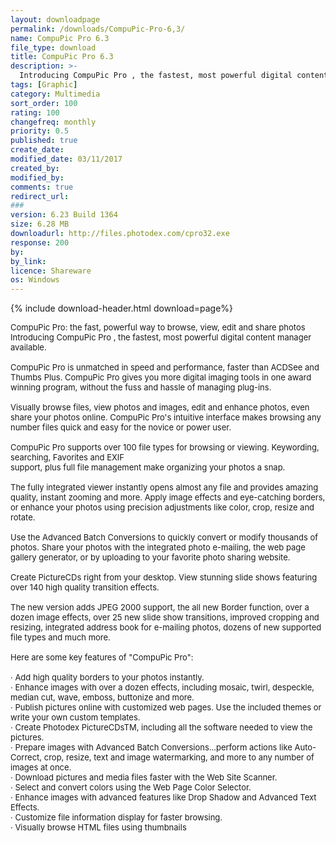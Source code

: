 ```yaml
---
layout: downloadpage
permalink: /downloads/CompuPic-Pro-6,3/
name: CompuPic Pro 6.3
file_type: download
title: CompuPic Pro 6.3
description: >-
  Introducing CompuPic Pro , the fastest, most powerful digital content manager available.CompuPic Pro is unmatched in speed and performance, faster than ACDSee and Thumbs Plus. CompuPic Pro gives you more digital imaging tools in one award
tags: [Graphic]
category: Multimedia
sort_order: 100
rating: 100
changefreq: monthly
priority: 0.5
published: true
create_date: 
modified_date: 03/11/2017
created_by: 
modified_by: 
comments: true
redirect_url: 
### 
version: 6.23 Build 1364
size: 6.28 MB
downloadurl: http://files.photodex.com/cpro32.exe
response: 200
by: 
by_link: 
licence: Shareware 
os: Windows
---
```


{% include download-header.html download=page%}

<p style="fix-download-text !important">
<p><font size="2">CompuPic Pro: the fast, powerful way to browse, view, edit and share photos <br />
Introducing CompuPic Pro , the fastest, most powerful digital content manager available. <br />
<br />
CompuPic Pro is unmatched in speed and performance, faster than ACDSee and Thumbs Plus. CompuPic Pro gives you more digital imaging tools in one award winning program, without the fuss and hassle of managing plug-ins. <br />
<br />
Visually browse files, view photos and images, edit and enhance photos, even share your photos online. CompuPic Pro's intuitive interface makes browsing any number files quick and easy for the novice or power user. <br />
<br />
CompuPic Pro supports over 100 file types for browsing or viewing. Keywording, searching, Favorites and EXIF <br />
support, plus full file management make organizing your photos a snap. <br />
<br />
The fully integrated viewer instantly opens almost any file and provides amazing quality, instant zooming and more. Apply image effects and eye-catching borders, or enhance your photos using precision adjustments like color, crop, resize and rotate. <br />
<br />
Use the Advanced Batch Conversions to quickly convert or modify thousands of photos. Share your photos with the integrated photo e-mailing, the web page gallery generator, or by uploading to your favorite photo sharing website. <br />
<br />
Create PictureCDs right from your desktop. View stunning slide shows featuring over 140 high quality transition effects. <br />
<br />
The new version adds JPEG 2000 support, the all new Border function, over a dozen image effects, over 25 new slide show transitions, improved cropping and resizing, integrated address book for e-mailing photos, dozens of new supported file types and much more. <br />
<br />
Here are some key features of "CompuPic Pro": <br />
<br />
· Add high quality borders to your photos instantly. <br />
· Enhance images with over a dozen effects, including mosaic, twirl, despeckle, median cut, wave, emboss, buttonize and more. <br />
· Publish pictures online with customized web pages. Use the included themes or write your own custom templates. <br />
· Create Photodex PictureCDsTM, including all the software needed to view the pictures. <br />
· Prepare images with Advanced Batch Conversions...perform actions like Auto-Correct, crop, resize, text and image watermarking, and more to any number of images at once. <br />
· Download pictures and media files faster with the Web Site Scanner. <br />
· Select and convert colors using the Web Page Color Selector. <br />
· Enhance images with advanced features like Drop Shadow and Advanced Text Effects. <br />
· Customize file information display for faster browsing. <br />
· Visually browse HTML files using thumbnails </font></p></p>
